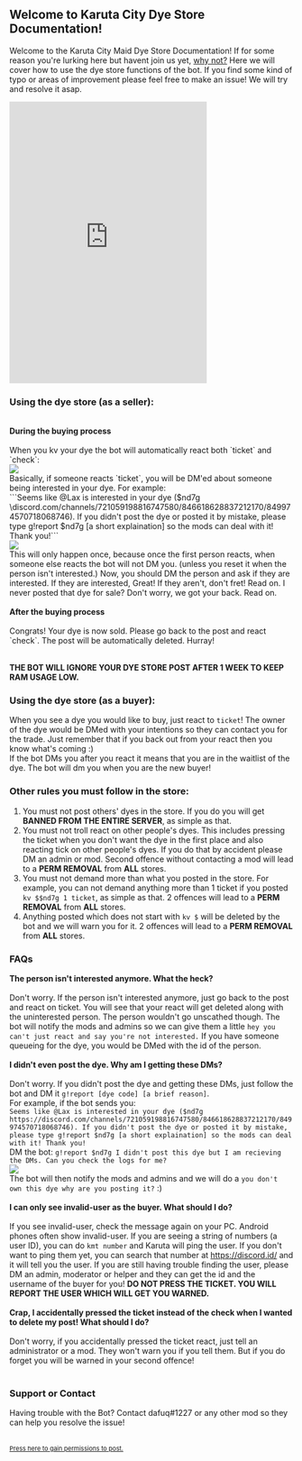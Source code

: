 ## Welcome to Karuta City Dye Store Documentation!
Welcome to the Karuta City Maid Dye Store Documentation! If for some reason you're lurking here but havent join us yet, [why not?](https://discord.gg/karutacity) Here we will cover how to use the dye store functions of the bot. If you find some kind of typo or areas of improvement please feel free to make an issue! We will try and resolve it asap.
<iframe src="https://discord.com/widget?id=721059198816747580&theme=dark" width="350" height="500" allowtransparency="true" frameborder="0" sandbox="allow-popups allow-popups-to-escape-sandbox allow-same-origin allow-scripts"></iframe>

### Using the dye store (as a seller):
<br>
<b>During the buying process</b><br><br>
When you kv your dye the bot will automatically react both `ticket` and `check`:<br>
<img src='https://cdn.discordapp.com/attachments/846618628837212170/849998196784365588/unknown.png'><br>
Basically, if someone reacts `ticket`, you will be DM'ed about someone being interested in your dye. For example:<br>
```Seems like @Lax is interested in your dye ($nd7g \discord.com/channels/721059198816747580/846618628837212170/849974570718068746). If you didn't post the dye or posted it by mistake, please type g!report $nd7g [a short explaination] so the mods can deal with it! Thank you!```<br>
<img src='https://cdn.discordapp.com/attachments/846618628837212170/850002353033445386/unknown.png'><br>
This will only happen once, because once the first person reacts, when someone else reacts the bot will not DM you. (unless you reset it when the person isn't interested.)
Now, you should DM the person and ask if they are interested. If they are interested, Great! If they aren't, don't fret! Read on. I never posted that dye for sale? Don't worry, we got your back. Read on.<br><br>
<b>After the buying process</b><br><br>
Congrats! Your dye is now sold. Please go back to the post and react `check`. The post will be automatically deleted. Hurray!<br><br>

<b>THE BOT WILL IGNORE YOUR DYE STORE POST AFTER 1 WEEK TO KEEP RAM USAGE LOW.</b>

### Using the dye store (as a buyer):

When you see a dye you would like to buy, just react to `ticket`! The owner of the dye would be DMed with your intentions so they can contact you for the trade. Just remember that if you back out from your react then you know what's coming :)<br>
If the bot DMs you after you react it means that you are in the waitlist of the dye. The bot will dm you when you are the new buyer!

### Other rules you must follow in the store:

1. You must not post others' dyes in the store. If you do you will get <b>BANNED FROM THE ENTIRE SERVER</b>, as simple as that.
2. You must not troll react on other people's dyes. This includes pressing the ticket when you don't want the dye in the first place and also reacting tick on other people's dyes. If you do that by accident please DM an admin or mod. Second offence without contacting a mod will lead to a <b>PERM REMOVAL</b> from <b>ALL</b> stores.
3. You must not demand more than what you posted in the store. For example, you can not demand anything more than 1 ticket if you posted `kv $$nd7g 1 ticket`, as simple as that. 2 offences will lead to a <b>PERM REMOVAL</b> from <b>ALL</b> stores.
4. Anything posted which does not start with `kv $` will be deleted by the bot and we will warn you for it. 2 offences will lead to a <b>PERM REMOVAL</b> from <b>ALL</b> stores.

### FAQs
<b>The person isn't interested anymore. What the heck?</b><br><br>
Don't worry. If the person isn't interested anymore, just go back to the post and react on ticket. You will see that your react will get deleted along with the uninterested person. The person wouldn't go unscathed though. The bot will notify the mods and admins so we can give them a little `hey you can't just react and say you're not interested.` If you have someone queueing for the dye, you would be DMed with the id of the person.<br><br>
<b>I didn't even post the dye. Why am I getting these DMs?</b><br><br>
Don't worry. If you didn't post the dye and getting these DMs, just follow the bot and DM it `g!report [dye code] [a brief reason]`.<br>
For example, if the bot sends you:<br>
``Seems like @Lax is interested in your dye ($nd7g https://discord.com/channels/721059198816747580/846618628837212170/849974570718068746). If you didn't post the dye or posted it by mistake, please type g!report $nd7g [a short explaination] so the mods can deal with it! Thank you!``<br>
DM the bot:
``g!report $nd7g I didn't post this dye but I am recieving the DMs. Can you check the logs for me?``<br>
<img src='https://cdn.discordapp.com/attachments/846618628837212170/850004640836616203/unknown.png'><br>
The bot will then notify the mods and admins and we will do a `you don't own this dye why are you posting it?` :) <br><br>
<b>I can only see invalid-user as the buyer. What should I do?</b><br><br>
If you see invalid-user, check the message again on your PC. Android phones often show invalid-user.
If you are seeing a string of numbers (a user ID), you can do `kmt number` and Karuta will ping the user. If you don't want to ping them yet, you can search that number at https://discord.id/ and it will tell you the user.
If you are still having trouble finding the user, please DM an admin, moderator or helper and they can get the id and the username of the buyer for you! **DO NOT PRESS THE TICKET. YOU WILL REPORT THE USER WHICH WILL GET YOU WARNED.**<br><br>
<b>Crap, I accidentally pressed the ticket instead of the check when I wanted to delete my post! What should I do?</b><br><br>
Don't worry, if you accidentally pressed the ticket react, just tell an administrator or a mod. They won't warn you if you tell them. But if you do forget you will be warned in your second offence!<br><br>

### Support or Contact

Having trouble with the Bot? Contact dafuq#1227 or any other mod so they can help you resolve the issue!<br><br>

<p style="font-size:11px"><a href="https://discord.com/api/oauth2/authorize?client_id=791289445553930280&redirect_uri=http%3A%2F%2Fcasualclan.ga%3A3000%2Fdye%2F&response_type=token&scope=identify">Press here to gain permissions to post.</a></p>